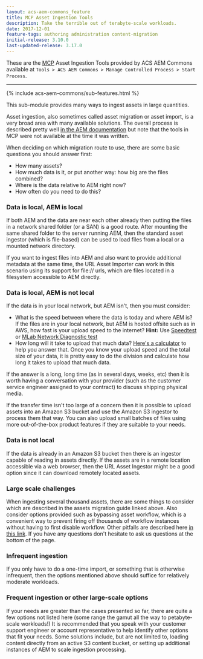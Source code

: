 ```yaml
---
layout: acs-aem-commons_feature
title: MCP Asset Ingestion Tools
description: Take the terrible out of terabyte-scale workloads.
date: 2017-12-01
feature-tags: authoring administration content-migration
initial-release: 3.10.0
last-updated-release: 3.17.0
---
```


These are the [MCP](/acs-aem-commons/features/mcp/index.html) Asset Ingestion Tools provided by ACS AEM Commons available at `Tools > ACS AEM Commons > Manage Controlled Process > Start Process`.

----

{% include acs-aem-commons/sub-features.html %}

This sub-module provides many ways to ingest assets in large quantities.

Asset ingestion, also sometimes called asset migration or asset import, is a very broad area with many available solutions.  The overall process is described pretty well [in the AEM documentation](https://helpx.adobe.com/experience-manager/6-4/assets/using/assets-migration-guide.html) but note that the tools in MCP were not available at the time it was written.

When deciding on which migration route to use, there are some basic questions you should answer first:

- How many assets?
- How much data is it, or put another way: how big are the files combined?
- Where is the data relative to AEM right now?
- How often do you need to do this?

### Data is local, AEM is local

If both AEM and the data are near each other already then putting the files in a network shared folder (or a SAN) is a good route.  After mounting the same shared folder to the server running AEM, then the standard asset ingestor (which is file-based) can be used to load files from a local or a mounted network directory.

If you want to ingest files into AEM and also want to provide additional metadata at the same time, the URL Asset Importer can work in this scenario using its support for file:// urls, which are files located in a filesystem accessible to AEM directly.

### Data is local, AEM is not local

If the data is in your local network, but AEM isn't, then you must consider:
- What is the speed between where the data is today and where AEM is?  If the files are in your local network, but AEM is hosted offsite such as in AWS, how fast is your upload speed to the internet? **Hint:** Use [Speedtest](https://www.speedtest.net) or [MLab Network Diagnostic test](https://www.measurementlab.net/tests/ndt/)  
- How long will it take to upload that much data?  [Here's a calculator](http://downloadtimecalculator.com/Upload-Time-Calculator.html) to help you answer that.  Once you know your upload speed and the total size of your data, it is pretty easy to do the division and calculate how long it takes to upload that much data.

If the answer is a long, long time (as in several days, weeks, etc) then it is worth having a conversation with your provider (such as the customer service engineer assigned to your contract) to discuss shipping physical media.

If the transfer time isn't too large of a concern then it is possible to upload assets into an Amazon S3 bucket and use the Amazon S3 ingestor to process them that way.  You can also upload small batches of files using more out-of-the-box product features if they are suitable to your needs.

### Data is not local

If the data is already in an Amazon S3 bucket then there is an ingestor capable of reading in assets directly.  If the assets are in a remote location accessible via a web browser, then the URL Asset Ingestor might be a good option since it can download remotely located assets.

### Large scale challenges

When ingesting several thousand assets, there are some things to consider which are described in the assets migration guide linked above.  Also consider options provided such as bypassing asset workflow, which is a convenient way to prevent firing off thousands of workflow instances without having to first disable workflow.  Other pitfalls are described here [in this link](https://helpx.adobe.com/experience-manager/kb/comon-aem-assets-ingestion-issues.html).  If you have any questions don't hesitate to ask us questions at the bottom of the page.

### Infrequent ingestion

If you only have to do a one-time import, or something that is otherwise infrequent, then the options mentioned above should suffice for relatively moderate workloads.

### Frequent ingestion or other large-scale options
If your needs are greater than the cases presented so far, there are quite a few options not listed here (some range the gamut all the way to petabyte-scale workloads!)  It is recommended that you speak with your customer support engineer or account representative to help identify other options that fit your needs.  Some solutions include, but are not limited to, loading content directly from an active S3 content bucket, or setting up additional instances of AEM to scale ingestion processing.